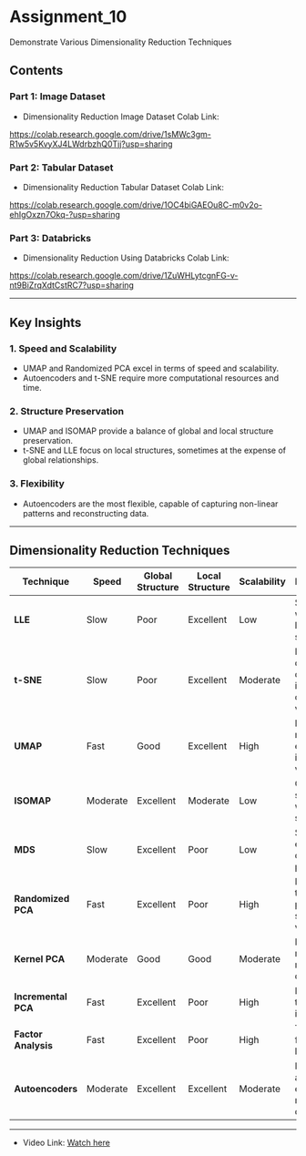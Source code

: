 # Assignment_10

Demonstrate Various Dimensionality Reduction Techniques

## Contents

### Part 1: Image Dataset

- Dimensionality Reduction Image Dataset Colab Link: 

https://colab.research.google.com/drive/1sMWc3gm-R1w5v5KvyXJ4LWdrbzhQ0Tjj?usp=sharing

### Part 2: Tabular Dataset

- Dimensionality Reduction Tabular Dataset Colab Link: 

https://colab.research.google.com/drive/1OC4biGAEOu8C-m0v2o-ehIgOxzn7Okq-?usp=sharing

### Part 3: Databricks

- Dimensionality Reduction Using Databricks Colab Link:

https://colab.research.google.com/drive/1ZuWHLytcgnFG-v-nt9BiZrqXdtCstRC7?usp=sharing

---

## **Key Insights**

### **1. Speed and Scalability**
- UMAP and Randomized PCA excel in terms of speed and scalability.
- Autoencoders and t-SNE require more computational resources and time.

### **2. Structure Preservation**
- UMAP and ISOMAP provide a balance of global and local structure preservation.
- t-SNE and LLE focus on local structures, sometimes at the expense of global relationships.

### **3. Flexibility**
- Autoencoders are the most flexible, capable of capturing non-linear patterns and reconstructing data.

---

## **Dimensionality Reduction Techniques**

| **Technique**       | **Speed** | **Global Structure** | **Local Structure** | **Scalability** | **Best Use Case**                                                                 |
|----------------------|-----------|-----------------------|---------------------|-----------------|-----------------------------------------------------------------------------------|
| **LLE**             | Slow      | Poor                 | Excellent           | Low             | Small datasets with non-linear local structures.                                 |
| **t-SNE**           | Slow      | Poor                 | Excellent           | Moderate        | High-dimensional datasets for interactive cluster visualization.                |
| **UMAP**            | Fast      | Good                 | Excellent           | High            | Large datasets requiring efficient, interactive visualization.                  |
| **ISOMAP**          | Moderate  | Excellent            | Moderate            | Low             | Geometric or spatial data with manifold structures.                              |
| **MDS**             | Slow      | Excellent            | Poor                | Low             | Small datasets emphasizing distance preservation.                                |
| **Randomized PCA**  | Fast      | Excellent            | Poor                | High            | Large-scale tabular data prioritizing speed and variance.                       |
| **Kernel PCA**      | Moderate  | Good                 | Good                | Moderate        | Non-linear relationships in medium-sized datasets.                              |
| **Incremental PCA** | Fast      | Excellent            | Poor                | High            | Large datasets that do not fit into memory.                                     |
| **Factor Analysis** | Fast      | Excellent            | Poor                | High            | Tabular data focusing on latent factors.                                        |
| **Autoencoders**    | Moderate  | Excellent            | Excellent           | Moderate        | Reconstruction and feature extraction for non-linear data.                      |

---



- Video Link:  [Watch here](https://youtu.be/XvtW7Znyjbk)
